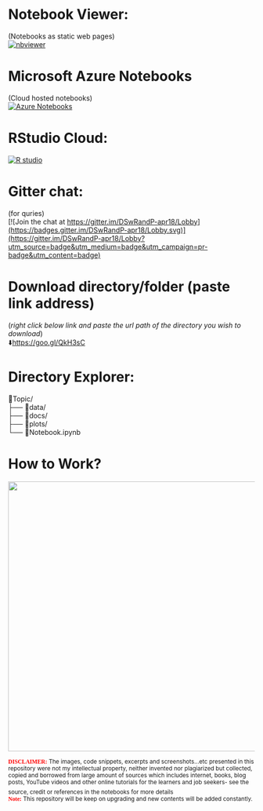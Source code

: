 # Notebook Viewer:  
(Notebooks as static web pages)  
[![nbviewer](https://user-images.githubusercontent.com/2791223/29387450-e5654c72-8294-11e7-95e4-090419520edb.png)](https://nbviewer.jupyter.org/github/sumendar/AppliedStatsDSMLAIwithR-apr18/tree/master/)


# Microsoft Azure Notebooks
(Cloud hosted notebooks)  
[![Azure Notebooks](https://swimburger.net/media/fbqnp2ie/azure.svg)](https://notebooks.azure.com/sumendar/libraries/FoundationOfStatsDSAIMLwithR)

# RStudio Cloud: 
[![R studio](http://mybinder.org/badge_logo.svg)](https://rstudio.cloud/)
    
# Gitter chat: 
(for quries)  
[![Join the chat at https://gitter.im/DSwRandP-apr18/Lobby](https://badges.gitter.im/DSwRandP-apr18/Lobby.svg)](https://gitter.im/DSwRandP-apr18/Lobby?utm_source=badge&utm_medium=badge&utm_campaign=pr-badge&utm_content=badge)

# Download directory/folder (paste link address)    
(*right click below link and paste the url path of the directory you wish to download*)  
:arrow_down:https://goo.gl/QkH3sC
  
  
# Directory Explorer:      
:open_file_folder:Topic/  
├── :open_file_folder:data/    
├── :open_file_folder:docs/  
├── :open_file_folder:plots/   
└── :closed_book:Notebook.ipynb        
  
    
# How to Work? 
<img src="https://github.com/sumendar/AppliedStatsDSMLAIwithR-apr18/blob/master/00-InstallationAndEnvironmentSetup/plots/F24L2CKGtv.gif" width="850" height="550">  
  
<sub><span style="color:red; font-family:Comic Sans MS">**DISCLAIMER:**</span> The images, code snippets, excerpts and screenshots...etc presented in this repository were not my intellectual property, neither invented nor plagiarized but collected, copied and borrowed from large amount of sources which includes internet, books, blog posts, YouTube videos and other online tutorials for the learners and job seekers- see the source, credit or references in the notebooks for more details</sub>  
<sub><span style="color:red; font-family:Comic Sans MS">  
 **Note:**</span> This repository will be keep on upgrading and new contents will be added constantly.</sub>  
